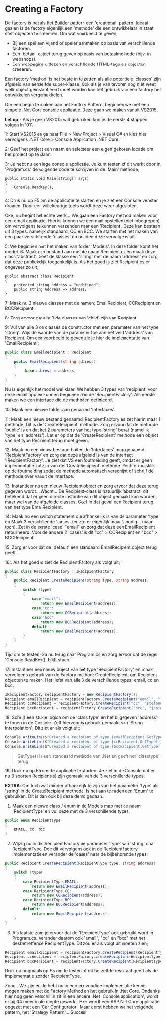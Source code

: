 # Creating a Factory

De factory is net als het Builder pattern een 'creational' pattern. Ideaal gezien is de factory eigenlijk een 'methode' die een ontwikkelaar in staat stelt objecten te creeeren. Om wat voorbeeld te geven; 
- Bij een spel een vijand of speler aanmaken op basis van verschillende factoren.
- Een 'betaal' object terug geven op basis van betaalmethode (bijv. in webshops).
- Een webpagina uitlezen en verschillende HTML-tags als objecten creeeren.

Een factory 'method' is het beste in te zetten als alle potentiele 'classes' zijn afgeleid van eenzelfde super-klasse. Ook als je van tevoren nog niet weet welk object geinstantieerd moet worden kan het gebruik van een factory het ontwikkelen vergemakkelen.

Om een begin te maken aan het Factory Pattern, beginnen we met een simpele .Net Core console applicatie. Deze gaan we maken vanuit VS2015.

**Let op** - Als je geen VS2015 wilt gebruiken kun je de eerste 4 stappen volgen in '01'.

1: Start VS2015 en ga naar File > New Project > Visual C# en kies hier vervolgens .NET Core > Console Application .NET Core.

2: Geef het project een naam en selecteer een eigen gekozen locatie om het project op te slaan.

3: Je hebt nu een lege console applicatie. Je kunt testen of dit werkt door in 'Program.cs' de volgende code te schrijven in de 'Main' methode;
````Csharp
public static void Main(string[] args)
{
    Console.ReadKey();
}
````

4: Druk nu op F5 om de applicatie te starten en je ziet een Console venster draaien. Door een willekeurige toets wordt deze weer afgesloten.

Oke, nu begint het echte werk... We gaan een Factory method maken voor een email applicatie. Hierbij kunnen we een mail opstellen (niet inbegrepen) om vervolgens te kunnen verzenden naar een 'Recipient'. Deze kan bestaan uit 3 types. namelijk standaard, CC en BCC. We starten met het maken van een paar verschillende 'classes' en breiden deze vervolgens uit.

5: We beginnen met het maken van folder 'Models'. In deze folder komt het model.
6: Maak een bestand aan met de naam Recipient.cs en maak deze class 'abstract'. Geef de klasse een 'string' met de naam 'address' en zorg dat deze publiekelijk toegankelijk is. Als het goed is ziet Recipient.cs er ongeveer zo uit;
````Csharp
public abstract class Recipient
{
    protected string address = "undefined";
    public string Address => address;
}
````
7: Maak nu 3 nieuwe classes met de namen; EmailRecipient, CCRecipient en BCCRecipient.

8: Zorg ervoor dat alle 3 de classes een 'child' zijn van Recipient.

9: Vul van alle 3 de classes de constructor met een parameter van het type 'string'. Wijs de waarde van de parameter toe aan het veld 'address' van Recipient. Om een voorbeeld te geven zie je hier de implementatie van 'EmailRecipient';
````csharp
public class EmailRecipient : Recipient
{
    public EmailRecipient(string address)
    {
         base.address = address;
    }
}
````
Nu is eigenlijk het model wel klaar. We hebben 3 types van 'recipient' voor onze email app en kunnen beginnen aan de 'RecipientFactory'. Als eerste maken we een interface die de methoden definieerd.

10: Maak een nieuwe folder aan genaamd 'Interfaces'.

11: Maak een nieuw bestand genaamd IRecipientFactory en zet hierin maar 1 methode. Dit is de 'CreateRecipient' methode. Zorg ervoor dat de methode 'public' is en dat het 2 parameters van het type 'string' bevat (namelijk 'type' en 'address'). Let er op dat de 'CreateRecipient' methode een object van het type Recipient terug moet geven.

12: Maak nu een nieuw bestand buiten de 'Interfaces' map genaamd 'RecipientFactory' en zorg dat deze afgeleid is van de interfact 'IRecipientFactory'. Je ziet dat VS een foutmelding geeft, omdat er geen implementatie zal zijn van de 'CreateRecipient' methode. Rechtermuisklik op de foutmelding zodat de methode automatisch verschijnt of schrijf de methode over vanuit de interface.

13: Instantieer nu een nieuw Recipient object en zorg ervoor dat deze terug gegeven wordt... Wacht... De Recipient-class is natuurlijk 'abstract' dit betekend dat er geen directe instantie van dit object gemaakt kan worden, maar wel van de afgeleide classes. Geef in dat geval een Recipient terug van het type EmailRecipient.

14: Maak nu een switch statement die afhankelijk is van de parameter 'type' en Maak 3 verschillende 'cases' (er zijn er eigenlijk maar 2 nodig... maar toch). Zet in de eerste 'case' "email" en zorg dat deze een EmailRecipient retourneerd. Voor de andere 2 'cases' is dit "cc" > CCRecipient en "bcc" > BCCRecipient.

15: Zorg er voor dat de 'default' een standaard EmailRecipient object terug geeft.

16:. Als het goed is ziet de RecipientFactory als volgt uit;
````csharp
public class RecipientFactory : IRecipientFactory
{
    public Recipient CreateRecipient(string type, string address)
    {
        switch (type)
        {
            case "email":
                return new EmailRecipient(address);
            case "cc":
                return new CCRecipient(address);
            case "bcc":
                return new BCCRecipient(address);
            default:
                return new EmailRecipient(address);
        }
    }
}
````

Tijd om te testen! Ga nu terug naar Program.cs en zorg ervoor dat de regel 'Console.ReadKey()' blijft staan. 

17: Instantieer een nieuw object van het type 'RecipientFactory' en maak vervolgens gebruik van de Factory method; CreateRecipient, om Recipient objecten te maken. Het liefst van alle 3 de verschillende types; email, cc en bcc.
````csharp
IRecipientFactory recipientFactory = new RecipientFactory();
Recipient emailRecipient = recipientFactory.CreateRecipient("email", "johan.boersma@gmail.com");
Recipient ccRecipient = recipientFactory.CreateRecipient("cc", "stefandevries@hotmail.com");
Recipient bccRecipient = recipientFactory.CreateRecipient("bcc", "japie95@live.nl");
````
18: Schrijf een stukje logica om de 'class type' en het bijgegeven 'address' te tonen in de Console. Zelf hiervoor is gebruik gemaakt van 'String Interpolation'; Dit ziet er als volgt uit;
````csharp
Console.WriteLine($"Created a recipient of type {emailRecipient.GetType()} with address: {emailRecipient.Address}");
Console.WriteLine($"Created a recipient of type {ccRecipient.GetType()} with address: {ccRecipient.Address}");
Console.WriteLine($"Created a recipient of type {bccRecipient.GetType()} with address: {bccRecipient.Address}");
````
> GetType() is een standaard methode van .Net en geeft het 'classtype' terug.

19: Druk nu op F5 om de applicatie te starten. Je ziet in de Console dat er nu 3 soorten Recipient(s) zijn gemaakt van de 3 verschillende types. 

**EXTRA**: Om toch wat minder afhankelijk te zijn van het parameter 'type' als 'string' in de CreateRecipient methode. Is het aan te raden een 'Enum' te gebruiken. Dit is dan ook bij deze demo gedaan. 

1. Maak een nieuwe class / enum in de Models map met de naam 'RecipientType' en vul deze met de 3 verschillende types;
````csharp
public enum RecipientType
{
    EMAIL, CC, BCC
}
````
2. Wijzig nu in de IRecipientFactory de parameter 'type' van 'string' naar RecipientType. Doe dit vervolgens ook in de RecipientFactory implementatie en verander de 'cases' naar de bijbehorende types;
````csharp
public Recipient CreateRecipient(RecipientType type, string address)
{
    switch (type)
    {
        case RecipientType.EMAIL:
            return new EmailRecipient(address);
        case RecipientType.CC:
            return new CCRecipient(address);
        case RecipientType.BCC:
            return new BCCRecipient(address);
        default:
            return new EmailRecipient(address);
    }
}
````
3. Als laatste zorg je ervoor dat de 'RecipientType' ook gebruikt word in Program.cs. Verander daarom ook "email", "cc" en "bcc" met het desbetreffende RecipientType. Dit zou er als volgt uit moeten zien;
````csharp
Recipient emailRecipient = recipientFactory.CreateRecipient(RecipientType.EMAIL, "johan.boersma@gmail.com");
Recipient ccRecipient = recipientFactory.CreateRecipient(RecipientType.CC, "stefandevries@hotmail.com");
Recipient bccRecipient = recipientFactory.CreateRecipient(RecipientType.BCC, "japie95@live.nl");
````
Druk nu nogmaals op F5 om te testen of dit hetzelfde resultaat geeft als de implementatie zonder RecipientType.

Zooo.. We zijn er. Je hebt nu in een eenvoudige implementatie kennis mogen maken met de Factory Method en het gebruik in .Net Core. Ondanks hier nog geen verschil in zit in een andere .Net 'Console application', wordt er bij 04 meer in de diepte gewerkt. Hier wordt een ASP.Net Core applicatie opgezet met een 'Car Configurator'. Maar eerst hebben we het volgende pattern, het 'Strategy Pattern'... Succes!
